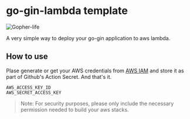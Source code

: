 # go-gin-lambda template

![Gopher-life](https://www.iamkel.net/assets/blog/go-lang/go-life.png)

A very simple way to deploy your go-gin application to aws lambda.

## How to use

Plase generate or get your AWS credentials from [AWS IAM](https://us-east-1.console.aws.amazon.com/iamv2/home?region=ap-southeast-2#/home) and store it as part of Github's Action Secret. And that's it. 

```
AWS_ACCESS_KEY_ID
AWS_SECRET_ACCESS_KEY
```

> Note: For security purposes, please only include the necessary permission needed to build your aws stacks.
